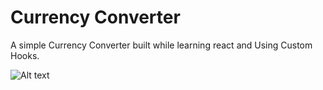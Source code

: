 # Currency Converter

A simple Currency Converter built while learning react and Using Custom Hooks.


![Alt text](./Preview.png?raw=true "Title")